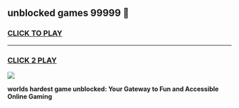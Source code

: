 
## unblocked games 99999 👋
<h3>
<a href="https://premium.freeplayer.one?title=unblocked_games_99999&ref=13F">CLICK TO PLAY</a></h3>
<hr>

<h3>
<a href="https://premium.freeplayer.one?title=unblocked_games_99999&ref=13F">CLICK 2 PLAY</a>
  
</h3>

<a href="https://premium.freeplayer.one?title=unblocked_games_99999&ref=12F/"><img src="https://clearcache.store/games.png"></a>


**worlds hardest game unblocked: Your Gateway to Fun and Accessible Online Gaming**
